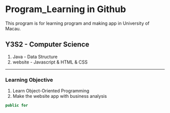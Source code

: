 # Program_Learning in Github

This program is for learning program and making app in University of Macau.

## Y3S2 - Computer Science
1. Java - Data Structure
2. website - Javascript & HTML & CSS

---

### Learning Objective
1. Learn Object-Oriented Programming
2. Make the website app with business analysis

```Java
public for
```
